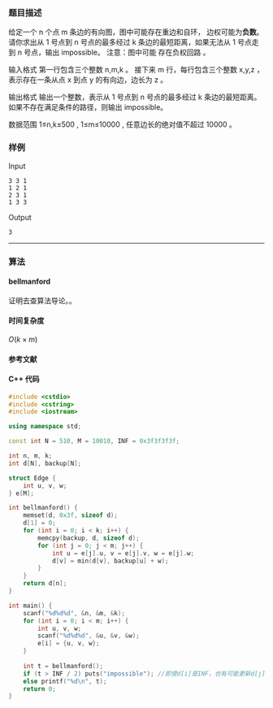 ### 题目描述

给定一个  n  个点  m  条边的有向图，图中可能存在重边和自环， 边权可能为**负数**。
请你求出从  1  号点到  n  号点的最多经过  k  条边的最短距离，如果无法从  1  号点走到  n  号点，输出 impossible。
注意：图中可能 存在负权回路 。

输入格式
第一行包含三个整数  n,m,k 。
接下来  m  行，每行包含三个整数  x,y,z ，表示存在一条从点  x  到点  y  的有向边，边长为  z 。

输出格式
输出一个整数，表示从  1  号点到  n  号点的最多经过  k  条边的最短距离。
如果不存在满足条件的路径，则输出 impossible。

数据范围
1≤n,k≤500 ,
1≤m≤10000 ,
任意边长的绝对值不超过  10000 。

### 样例

Input

```
3 3 1
1 2 1
2 3 1
1 3 3
```

Output

```
3
```

----------

### 算法
#### bellmanford

证明去查算法导论。。

#### 时间复杂度

$O(k \times m)$

#### 参考文献

#### C++ 代码

``` cpp
#include <cstdio>
#include <cstring>
#include <iostream>

using namespace std;

const int N = 510, M = 10010, INF = 0x3f3f3f3f;

int n, m, k;
int d[N], backup[N];

struct Edge {
    int u, v, w;
} e[M];

int bellmanford() {
    memset(d, 0x3f, sizeof d);
    d[1] = 0;
    for (int i = 0; i < k; i++) {
        memcpy(backup, d, sizeof d);
        for (int j = 0; j < m; j++) {
            int u = e[j].u, v = e[j].v, w = e[j].w;
            d[v] = min(d[v], backup[u] + w);
        }
    }
    return d[n];
}

int main() {
    scanf("%d%d%d", &n, &m, &k);
    for (int i = 0; i < m; i++) {
        int u, v, w;
        scanf("%d%d%d", &u, &v, &w);
        e[i] = {u, v, w};
    }
    
    int t = bellmanford();
    if (t > INF / 2) puts("impossible"); //即使d[i]是INF，也有可能更新d[j]=d[i]-w
    else printf("%d\n", t);
    return 0;
}
```